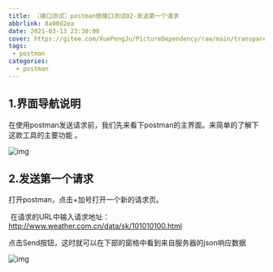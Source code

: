 ```yaml
---
title: 〖接口测试〗postman做接口测试02-发送第一个请求
abbrlink: 8a00d2ea
date: 2021-03-13 23:30:00
cover: https://gitee.com/XuePengJu/PictureDependency/raw/main/transparent_picture/transparent_picture%20(2).png
tags:
 - postman
categories:
  - postman
---
```


## 1.界面导航说明

在使用postman发送请求前，我们先来看下postman的主界面。来简单的了解下这款工具的主要功能 。

 ![img](https://img-blog.csdnimg.cn/20200413213052761.png?x-oss-process=image/watermark,type_ZmFuZ3poZW5naGVpdGk,shadow_10,text_aHR0cHM6Ly9ibG9nLmNzZG4ubmV0L3ZlbnVzdGVjaDA5MTk=,size_16,color_FFFFFF,t_70) 

## 2.发送第一个请求 

打开postman，点击+加号打开一个新的请求页。

​	在请求的URL中输入请求地址：http://www.weather.com.cn/data/sk/101010100.html

​	点击Send按钮，这时就可以在下部的窗格中看到来自服务器的json响应数据

  ![img](https://img-blog.csdnimg.cn/20200413213338723.png?x-oss-process=image/watermark,type_ZmFuZ3poZW5naGVpdGk,shadow_10,text_aHR0cHM6Ly9ibG9nLmNzZG4ubmV0L3ZlbnVzdGVjaDA5MTk=,size_16,color_FFFFFF,t_70) 


